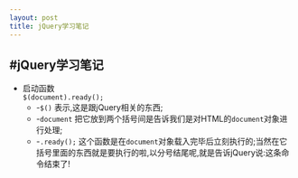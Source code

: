 ```yaml
---
layout: post
title: jQuery学习笔记
---
```

#jQuery学习笔记
---
* 启动函数  
	`$(document).ready();`
	* -`$()` 表示,这是跟jQuery相关的东西;
	* -`document` 把它放到两个括号间是告诉我们是对HTML的`document`对象进行处理;
	* -`.ready();` 这个函数是在`document`对象载入完毕后立刻执行的;当然在它括号里面的东西就是要执行的啦,以分号结尾呢,就是告诉jQuery说:这条命令结束了!